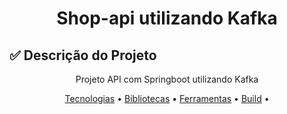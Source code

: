 <h1 align="center">Shop-api utilizando Kafka</h1>

##  ✅ Descrição do Projeto
<p align="center">Projeto API com Springboot utilizando Kafka</p>


<p align="center">
 <a href="#tecnologias">Tecnologias</a> •
 <a href="#bibliotecas">Bibliotecas</a> •
 <a href="#bibliotecas">Ferramentas</a> •
 <a href="#build">Build</a> •
</p>


